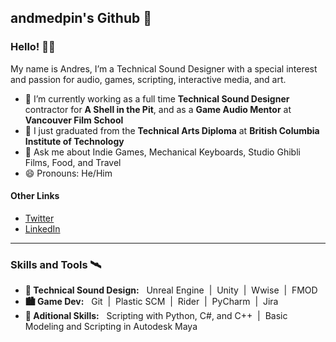 ## andmedpin's Github 🌌

### Hello! 👋🏼
My name is Andres, I’m a Technical Sound Designer with a special interest and passion for audio, games, scripting, interactive media, and art. <br /> 

- 🔭 I’m currently working as a full time **Technical Sound Designer** contractor for **A Shell in the Pit**, and as a **Game Audio Mentor** at **Vancouver Film School**
- 🌱 I just graduated from the **Technical Arts Diploma** at **British Columbia Institute of Technology**
- 💬 Ask me about Indie Games, Mechanical Keyboards, Studio Ghibli Films, Food, and Travel 
- 😄 Pronouns: He/Him

#### Other Links
- [Twitter](https://twitter.com/andmedpin) <br /> 
- [LinkedIn](https://www.linkedin.com/in/andmedpin/) <br /> 

---

### Skills and Tools 🛰

- **🌉 Technical Sound Design:** &nbsp; Unreal Engine &nbsp;|&nbsp; Unity &nbsp;|&nbsp; Wwise &nbsp;|&nbsp; FMOD
- **🏙 Game Dev:** &nbsp; Git &nbsp;|&nbsp; Plastic SCM &nbsp;|&nbsp; Rider &nbsp;|&nbsp; PyCharm &nbsp;|&nbsp; Jira
- **🗾 Aditional Skills:** &nbsp; Scripting with Python, C#, and C++ &nbsp;|&nbsp; Basic Modeling and Scripting in Autodesk Maya

<!--
#### Technologies:
<p align="center">
  <img alt="Wwise" width="90px" src="assets/wwise.png" /> &nbsp;&nbsp;&nbsp;&nbsp;&nbsp;&nbsp;&nbsp;&nbsp;&nbsp;
  <img alt="FMOD" width="100px" src="assets/fmod.png" /> &nbsp;&nbsp;&nbsp;&nbsp;&nbsp;&nbsp;&nbsp;&nbsp;&nbsp;
  <img alt="Unity" width="110px" src="assets/unity.png"/> &nbsp;&nbsp;&nbsp;&nbsp;
  <img alt="Unreal Engine" width="90px" src="assets/ue.png" />
  <br />
  <br />
  <img alt="Git" width="75px" src="assets/gitblack.png" /> &nbsp;&nbsp;&nbsp;&nbsp;&nbsp;&nbsp;&nbsp;&nbsp;
  <img alt="Rider" width="90px" src="assets/rider.png" /> &nbsp;&nbsp;&nbsp;&nbsp;&nbsp;&nbsp;&nbsp;
  <img alt="PyCharm" width="130" src="assets/pycharm.png" /> &nbsp;&nbsp;&nbsp;&nbsp;&nbsp;&nbsp;&nbsp;&nbsp;
  <br />
  <br />
  <img alt="Sourcetree" width="130px" src="assets/sourcetree.png" /> &nbsp;&nbsp;&nbsp;&nbsp;&nbsp;&nbsp;&nbsp;&nbsp;
  <img alt="Trello" width="110px" src="assets/trello.png" />
</p>

**andmedpin/andmedpin** is a ✨ _special_ ✨ repository because its `README.md` (this file) appears on your GitHub profile.

Here are some ideas to get you started:

- 🔭 I’m currently working on ...
- 🌱 I’m currently learning ...
- 👯 I’m looking to collaborate on ...
- 🤔 I’m looking for help with ...
- 💬 Ask me about ...
- 📫 How to reach me: ...
- 😄 Pronouns: ...
- ⚡ Fun fact: ...
-->
